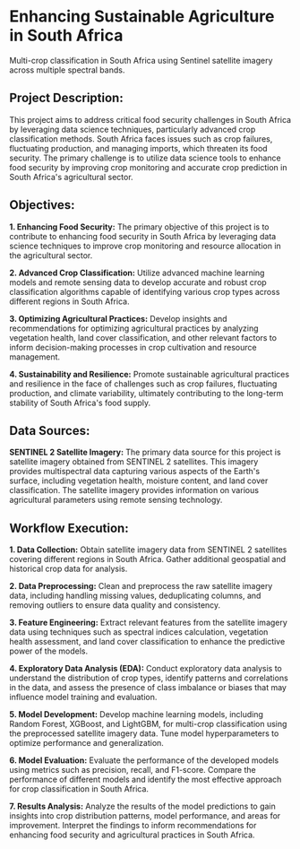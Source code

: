 # Enhancing Sustainable Agriculture in South Africa
Multi-crop classification in South Africa using Sentinel satellite imagery across multiple spectral bands.

## Project Description:
This project aims to address critical food security challenges in South Africa by leveraging data science techniques, particularly advanced crop classification methods. South Africa faces issues such as crop failures, fluctuating production, and managing imports, which threaten its food security. The primary challenge is to utilize data science tools to enhance food security by improving crop monitoring and accurate crop prediction in South Africa's agricultural sector.

## Objectives:

**1. Enhancing Food Security:** The primary objective of this project is to contribute to enhancing food security in South Africa by leveraging data science techniques to improve crop monitoring and resource allocation in the agricultural sector.

**2. Advanced Crop Classification:** Utilize advanced machine learning models and remote sensing data to develop accurate and robust crop classification algorithms capable of identifying various crop types across different regions in South Africa.

**3. Optimizing Agricultural Practices:** Develop insights and recommendations for optimizing agricultural practices by analyzing vegetation health, land cover classification, and other relevant factors to inform decision-making processes in crop cultivation and resource management.

**4. Sustainability and Resilience:** Promote sustainable agricultural practices and resilience in the face of challenges such as crop failures, fluctuating production, and climate variability, ultimately contributing to the long-term stability of South Africa's food supply.

## Data Sources:

**SENTINEL 2 Satellite Imagery:** The primary data source for this project is satellite imagery obtained from SENTINEL 2 satellites. This imagery provides multispectral data capturing various aspects of the Earth's surface, including vegetation health, moisture content, and land cover classification.
The satellite imagery provides information on various agricultural parameters using remote sensing technology.

## Workflow Execution:

**1. Data Collection:** Obtain satellite imagery data from SENTINEL 2 satellites covering different regions in South Africa. Gather additional geospatial and historical crop data for analysis.

**2. Data Preprocessing:** Clean and preprocess the raw satellite imagery data, including handling missing values, deduplicating columns, and removing outliers to ensure data quality and consistency.

**3. Feature Engineering:** Extract relevant features from the satellite imagery data using techniques such as spectral indices calculation, vegetation health assessment, and land cover classification to enhance the predictive power of the models.

**4. Exploratory Data Analysis (EDA):** Conduct exploratory data analysis to understand the distribution of crop types, identify patterns and correlations in the data, and assess the presence of class imbalance or biases that may influence model training and evaluation.

**5. Model Development:** Develop machine learning models, including Random Forest, XGBoost, and LightGBM, for multi-crop classification using the preprocessed satellite imagery data. Tune model hyperparameters to optimize performance and generalization.

**6. Model Evaluation:** Evaluate the performance of the developed models using metrics such as precision, recall, and F1-score. Compare the performance of different models and identify the most effective approach for crop classification in South Africa.

**7. Results Analysis:** Analyze the results of the model predictions to gain insights into crop distribution patterns, model performance, and areas for improvement. Interpret the findings to inform recommendations for enhancing food security and agricultural practices in South Africa.
